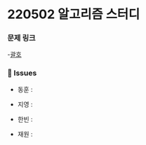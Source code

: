 # 220502 알고리즘 스터디

### 문제 링크

-[괄호](https://www.acmicpc.net/problem/9012)

### 👾 Issues

- 동훈 : 

- 지영 :

- 한빈 : 

- 재원 : 
